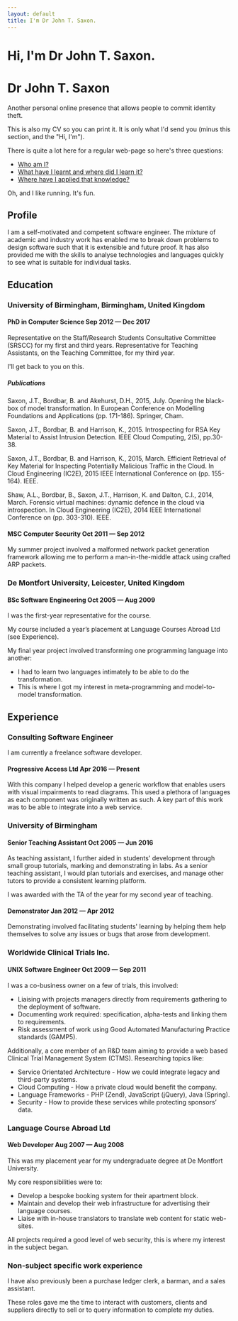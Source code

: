 ```yaml
---
layout: default
title: I'm Dr John T. Saxon.
---
```

<h1 class="hidden-print">Hi, I'm Dr John T. Saxon.</h1>
<h1 class="visible-print-block">Dr John T. Saxon</h1>

<div class="hidden-print">
  <p>Another personal online presence that allows people to commit identity theft.</p>
  <p>This is also my CV so you can print it. It is only what I'd send you (minus this section, and the "Hi, I'm").</p>
  <p>There is quite a lot here for a regular web-page so here's three questions:
    <ul>
      <li><a href="#profile">Who am I?</a></li>
      <li><a href="#education">What have I learnt and where did I learn it?</a></li>
      <li><a href="#experience">Where have I applied that knowledge?</a></li>
    </ul>
  </p>
  <p>Oh, and I like running. It's fun.</p>
</div>

## Profile

I am a self-motivated and competent software engineer. The mixture of academic and industry work has enabled me to break down problems to design software such that it is extensible and future proof. It has also provided me with the skills to analyse technologies and languages quickly to see what is suitable for individual tasks.

## Education

### University of Birmingham, Birmingham, United Kingdom

#### PhD in Computer Science <span class="date pull-right">Sep 2012 &mdash; Dec 2017</span>

Representative on the Staff/Research Students Consultative Committee (SRSCC) for my first and third years. Representative for Teaching Assistants, on the Teaching Committee, for my third year.

I'll get back to you on this.

##### Publications

<span class="authors"><span class="me">Saxon, J.T.</span>, Bordbar, B. and Akehurst, D.H.</span>, <span class="year">2015</span>, July. <span class="title">Opening the black-box of model transformation.</span> In <span class="in">European Conference on Modelling Foundations and Applications</span> (pp. 171-186). Springer, Cham.

<span class="authors"><span class="me">Saxon, J.T.</span>, Bordbar, B. and Harrison, K.</span>, <span class="year">2015</span>. <span class="title">Introspecting for RSA Key Material to Assist Intrusion Detection.</span> <span class="in">IEEE Cloud Computing</span>, 2(5), pp.30-38.

<span class="authors"><span class="me">Saxon, J.T.</span>, Bordbar, B. and Harrison, K.</span>, <span class="year">2015</span>, March. <span class="title">Efficient Retrieval of Key Material for Inspecting Potentially Malicious Traffic in the Cloud.</span> In <span class="in">Cloud Engineering (IC2E), 2015 IEEE International Conference on</span> (pp. 155-164). IEEE.

<span class="authors">Shaw, A.L., Bordbar, B., <span class="me">Saxon, J.T.</span>, Harrison, K. and Dalton, C.I.</span>, <span class="year">2014</span>, March. <span class="title">Forensic virtual machines: dynamic defence in the cloud via introspection.</span> In <span class="in">Cloud Engineering (IC2E), 2014 IEEE International Conference on</span> (pp. 303-310). IEEE.

#### MSC Computer Security <span class="date pull-right">Oct 2011 &mdash; Sep 2012</span>

My summer project involved a malformed network packet generation framework allowing me to perform a man-in-the-middle attack using crafted ARP packets.

### De Montfort University, Leicester, United Kingdom

#### BSc Software Engineering <span class="date pull-right">Oct 2005 &mdash; Aug 2009</span>

I was the first-year representative for the course.

My course included a year’s placement at Language Courses Abroad Ltd (see Experience).

My final year project involved transforming one programming language into another:

  * I had to learn two languages intimately to be able to do the transformation.
  * This is where I got my interest in meta-programming and model-to-model transformation.

## Experience

### Consulting Software Engineer

I am currently a freelance software developer.

#### Progressive Access Ltd <span class="date pull-right">Apr 2016 &mdash; Present</span>

With this company I helped develop a generic workflow that enables users with visual impairments to read diagrams.
This used a plethora of languages as each component was originally written as such. A key part of this work was to be able to integrate into a web service.

### University of Birmingham

#### Senior Teaching Assistant <span class="date pull-right">Oct 2005 &mdash; Jun 2016</span>

As teaching assistant, I further aided in students' development through small group tutorials, marking and demonstrating in labs. As a senior teaching assistant, I would plan tutorials and exercises, and manage other tutors to provide a consistent learning platform.

I was awarded with the TA of the year for my second year of teaching.

#### Demonstrator <span class="date pull-right">Jan 2012 &mdash; Apr 2012</span>

Demonstrating involved facilitating students' learning by helping them help themselves to solve any issues or bugs that arose from development.

### Worldwide Clinical Trials Inc.

<h4>UNIX Software Engineer <span class="date pull-right">Oct 2009 &mdash; Sep 2011</span></h4>

I was a co-business owner on a few of trials, this involved:

  * Liaising with projects managers directly from requirements gathering to the deployment of software.
  * Documenting work required: specification, alpha-tests and linking them to requirements.
  * Risk assessment of work using Good Automated Manufacturing Practice standards (GAMP5).

Additionally, a core member of an R&D team aiming to provide a web based Clinical Trial Management System (CTMS). Researching topics like:

  * Service Orientated Architecture - How we could integrate legacy and third-party systems. 
  * Cloud Computing - How a private cloud would benefit the company.
  * Language Frameworks - PHP (Zend), JavaScript (jQuery), Java (Spring).
  * Security - How to provide these services while protecting sponsors’ data.

### Language Course Abroad Ltd

#### Web Developer <span class="date pull-right">Aug 2007 &mdash; Aug 2008</span>

This was my placement year for my undergraduate degree at De Montfort University.

My core responsibilities were to:

  * Develop a bespoke booking system for their apartment block.
  * Maintain and develop their web infrastructure for advertising their language courses.
  * Liaise with in-house translators to translate web content for static web-sites.

All projects required a good level of web security, this is where my interest in the subject began.

### Non-subject specific work experience

I have also previously been a purchase ledger clerk, a barman, and a sales assistant.

These roles gave me the time to interact with customers, clients and suppliers directly to sell or to query information to complete my duties.
